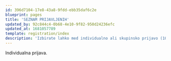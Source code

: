 ```yaml
---
id: 396d7104-17e8-43a8-9fdd-ebb35daf6c2e
blueprint: pages
title: 'SEZNAM PRIJAVLJENIH'
updated_by: 92c844c4-0b68-4e10-9f82-950d24236efc
updated_at: 1681057789
template: registration/index
description: 'Izbirate lahko med individualno ali skupinsko prijavo (10 ali več)'
---
```

Individualna prijava.
